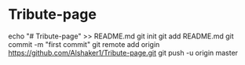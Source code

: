 # Tribute-page
echo "# Tribute-page" >> README.md
  git init
  git add README.md
  git commit -m "first commit"
  git remote add origin https://github.com/Alshaker1/Tribute-page.git
  git push -u origin master
  
